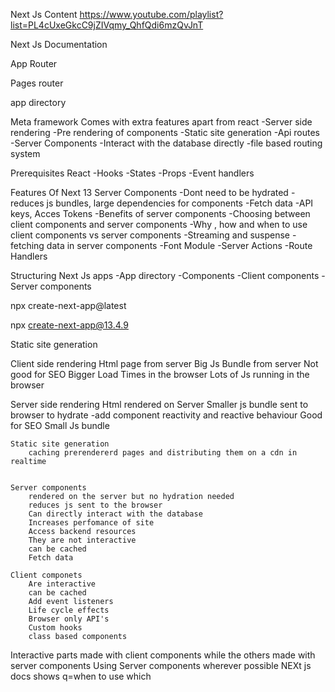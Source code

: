 Next Js Content
https://www.youtube.com/playlist?list=PL4cUxeGkcC9jZIVqmy_QhfQdi6mzQvJnT

Next Js Documentation

App Router

Pages router


app directory

Meta framework
Comes with extra features apart from react
    -Server side rendering
    -Pre rendering of components
    -Static site generation
    -Api routes
    -Server Components
    -Interact with the database directly
    -file based routing system

Prerequisites
    React
        -Hooks
        -States
        -Props 
        -Event handlers

Features Of Next 13
    Server Components
        -Dont need to be hydrated
        -reduces js bundles, large dependencies for components
        -Fetch data
        -API keys, Acces Tokens
        -Benefits of server components
        -Choosing between client components and server components
        -Why , how and when to use client components vs server components
        -Streaming and suspense
        -fetching data in server components
        -Font Module
        -Server Actions
        -Route Handlers

Structuring Next Js apps
    -App directory
        -Components
            -Client components
            -Server components

npx create-next-app@latest

npx create-next-app@13.4.9



Static site generation

Client side rendering
    Html page from server
    Big Js Bundle from server
    Not good for SEO
    Bigger Load Times in the browser
    Lots of Js running in the browser

Server side rendering
    Html rendered on Server 
    Smaller js bundle sent to browser to hydrate 
            -add component reactivity and reactive behaviour
    Good for SEO
    Small Js bundle

    Static site generation
        caching prerendererd pages and distributing them on a cdn in realtime
    

    Server components
        rendered on the server but no hydration needed
        reduces js sent to the browser
        Can directly interact with the database
        Increases perfomance of site
        Access backend resources
        They are not interactive
        can be cached
        Fetch data

    Client componets
        Are interactive
        can be cached
        Add event listeners
        Life cycle effects
        Browser only API's
        Custom hooks
        class based components

Interactive parts made with client components while the others made with server components
Using Server components wherever possible
    NEXt js docs shows q=when to use which


